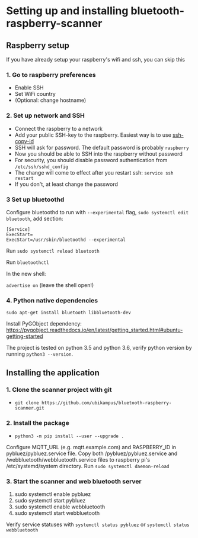 # Setting up and installing bluetooth-raspberry-scanner

## Raspberry setup
If you have already setup your raspberry's wifi and ssh, you can skip this

### 1. Go to raspberry preferences
 - Enable SSH
 - Set WiFi country
 - (Optional: change hostname)

### 2. Set up network and SSH
  - Connect the raspberry to a network
  - Add your public SSH-key to the raspberry. Easiest way is to use [ssh-copy-id](https://www.ssh.com/ssh/copy-id)
  - SSH will ask for password. The default password is probably `raspberry`
  - Now you should be able to SSH into the raspberry without password
  - For security, you should disable password authentication from `/etc/ssh/sshd_config`
  - The change will come to effect after you restart ssh: `service ssh restart`
  - If you don't, at least change the password

### 3 Set up bluetoothd

Configure bluetoothd to run with `--experimental` flag,
`sudo systemctl edit bluetooth`, add section:

```
[Service]
ExecStart=
ExecStart=/usr/sbin/bluetoothd --experimental
```

Run `sudo systemctl reload bluetooth`

Run `bluetoothctl`

In the new shell:

`advertise on` (leave the shell open!)

### 4. Python native dependencies

`sudo apt-get install bluetooth libbluetooth-dev`

Install PyGObject dependency:
https://pygobject.readthedocs.io/en/latest/getting_started.html#ubuntu-getting-started

The project is tested on python 3.5 and python 3.6, verify python version by
running `python3 --version`.

## Installing the application

### 1. Clone the scanner project with git
- `git clone https://github.com/ubikampus/bluetooth-raspberry-scanner.git`

### 2. Install the package
- `python3 -m pip install --user --upgrade .`

Configure MQTT_URL (e.g. mqtt.example.com) and RASPBERRY_ID in
pybluez/pybluez.service file. Copy both /pybluez/pybluez.service and
/webbluetooth/webbluetooth.service files to raspberry pi's /etc/systemd/system
directory. Run `sudo systemctl daemon-reload`

### 3. Start the scanner and web bluetooth server

1. sudo systemctl enable pybluez
1. sudo systemctl start pybluez
1. sudo systemctl enable webbluetooth
1. sudo systemctl start webbluetooth

Verify service statuses with `systemctl status pybluez` or `systemctl status
webbluetooth`
